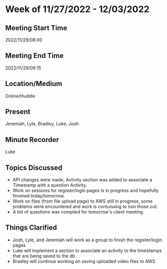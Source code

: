 # Week of 11/27/2022 - 12/03/2022

## Meeting Start Time

2022/11/29/08:00

## Meeting End Time

2022/11/29/09:15

## Location/Medium

Online/Huddle

## Present

Jeremiah, Lyle, Bradley, Luke, Josh

## Minute Recorder

Luke

## Topics Discussed
- API changes were made, Activity section was added to associate a Timestamp with a question Activity.
- Work on sessions for register/login pages is in progress and hopefully finished today/tomorrow.
- Work on files (from file upload page) to AWS still in progress, some problems were encountered and work is 
  contunuing to iron those out.
- A list of questions was compiled for tomorrow's client meeting.

## Things Clarified
- Josh, Lyle, and Jeremiah will work as a group to finish the register/login pages
- Luke will implement a section to associate an activity to the timestamps that are being saved to the db
- Bradley will continue working on saving uploaded video files to AWS 